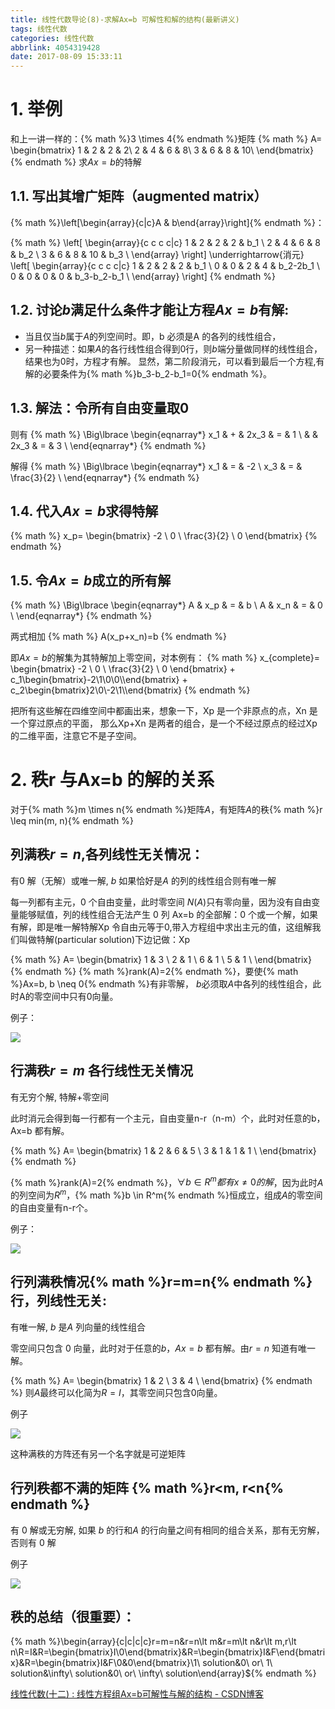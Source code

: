 ```yaml
---
title: 线性代数导论(8)-求解Ax=b 可解性和解的结构(最新讲义)
tags: 线性代数
categories: 线性代数
abbrlink: 4054319428
date: 2017-08-09 15:33:11
---
```


<!-- toc -->
<!-- more -->
# 1. 举例

和上一讲一样的：{% math %}3 \times 4{% endmath %}矩阵
{% math %}
A=
\begin{bmatrix}
1 & 2 & 2 & 2\\
2 & 4 & 6 & 8\\
3 & 6 & 8 & 10\\
\end{bmatrix}
{% endmath %}
求$Ax=b$的特解

## 1.1. 写出其增广矩阵（augmented matrix）
{% math %}\left[\begin{array}{c|c}A & b\end{array}\right]{% endmath %}：

{% math %}
\left[
\begin{array}{c c c c|c}
1 & 2 & 2 & 2 & b_1 \\
2 & 4 & 6 & 8 & b_2 \\
3 & 6 & 8 & 10 & b_3 \\
\end{array}
\right]
\underrightarrow{消元}
\left[
\begin{array}{c c c c|c}
1 & 2 & 2 & 2 & b_1 \\
0 & 0 & 2 & 4 & b_2-2b_1 \\
0 & 0 & 0 & 0 & b_3-b_2-b_1 \\
\end{array}
\right]
{% endmath %}

## 1.2. 讨论$b$满足什么条件才能让方程$Ax=b$有解:
- 当且仅当$b$属于$A$的列空间时。即，b 必须是A 的各列的线性组合，
- 另一种描述：如果$A$的各行线性组合得到$0$行，则$b$端分量做同样的线性组合，结果也为$0$时，方程才有解。
显然，第二阶段消元，可以看到最后一个方程,有解的必要条件为{% math %}b_3-b_2-b_1=0{% endmath %}。

## 1.3. 解法：令所有自由变量取$0$
则有
{% math %}
\Big\lbrace
\begin{eqnarray*}
x_1 & + & 2x_3 & = & 1 \\
    &   & 2x_3 & = & 3 \\
\end{eqnarray*}
{% endmath %}

解得
{% math %}
\Big\lbrace
\begin{eqnarray*}
x_1 & = & -2 \\
x_3 & = & \frac{3}{2} \\
\end{eqnarray*}
{% endmath %}

## 1.4. 代入$Ax=b$求得特解

{% math %}
x_p=
\begin{bmatrix}
-2 \\ 0 \\ \frac{3}{2} \\ 0
\end{bmatrix}
{% endmath %}

## 1.5. 令$Ax=b$成立的所有解

{% math %}
\Big\lbrace
\begin{eqnarray*}
A & x_p & = & b \\
A & x_n & = & 0 \\
\end{eqnarray*}
{% endmath %}

两式相加
{% math %}
A(x_p+x_n)=b
{% endmath %}

即$Ax=b$的解集为其特解加上零空间，对本例有：
{% math %}
x_{complete}=
\begin{bmatrix}
-2 \\ 0 \\ \frac{3}{2} \\ 0
\end{bmatrix}
+
c_1\begin{bmatrix}-2\\1\\0\\0\\\end{bmatrix}
+
c_2\begin{bmatrix}2\\0\\-2\\1\\\end{bmatrix}
{% endmath %}

把所有这些解在四维空间中都画出来，想象一下，Xp 是一个非原点的点，Xn 是一个穿过原点的平面，
那么Xp+Xn 是两者的组合，是一个不经过原点的经过Xp 的二维平面，注意它不是子空间。

# 2. 秩r 与Ax=b 的解的关系

对于{% math %}m \times n{% endmath %}矩阵$A$，有矩阵$A$的秩{% math %}r \leq min(m, n){% endmath %}

## 列满秩$r=n$,各列线性无关情况：

有$0$ 解（无解）或唯一解,  $b$ 如果恰好是$A$ 的列的线性组合则有唯一解

每一列都有主元，0 个自由变量，此时零空间 $N(A)$只有零向量，因为没有自由变量能够赋值，列的线性组合无法产生 $0$ 列
Ax=b 的全部解：0 个或一个解，如果有解，即是唯一解特解Xp
令自由元等于0,带入方程组中求出主元的值，这组解我们叫做特解(particular solution)下边记做：Xp

{% math %}
A=
\begin{bmatrix}
1 & 3 \\
2 & 1 \\
6 & 1 \\
5 & 1 \\
\end{bmatrix}
{% endmath %}
{% math %}rank(A)=2{% endmath %}，要使{% math %}Ax=b, b \neq 0{% endmath %}有非零解，
$b$必须取$A$中各列的线性组合，此时A的零空间中只有$0$向量。

例子：

![](4054319428_rn.png)


## 行满秩$r=m$ 各行线性无关情况
有无穷个解, 特解+零空间

此时消元会得到每一行都有一个主元，自由变量n-r（n-m）个，此时对任意的b，Ax=b 都有解。

{% math %}
A=
\begin{bmatrix}
1 & 2 & 6 & 5 \\
3 & 1 & 1 & 1 \\
\end{bmatrix}
{% endmath %}

{% math %}rank(A)=2{% endmath %}，$\forall b \in R^m都有x \neq 0的解$，因为此时$A$的列空间为$R^m$，{% math %}b \in R^m{% endmath %}恒成立，组成$A$的零空间的自由变量有n-r个。

例子：

![](4054319428_rm.png)

## 行列满秩情况{% math %}r=m=n{% endmath %} 行，列线性无关:

有唯一解, $b$ 是$A$ 列向量的线性组合

零空间只包含 $0$ 向量，此时对于任意的$b$，$Ax=b$ 都有解。由$r=n$ 知道有唯一解。

{% math %}
A=
\begin{bmatrix}
1 & 2 \\
3 & 4 \\
\end{bmatrix}
{% endmath %}
则$A$最终可以化简为$R=I$，其零空间只包含$0$向量。

例子

 ![](4054319428_rmn.png)

这种满秩的方阵还有另一个名字就是可逆矩阵

## 行列秩都不满的矩阵 {% math %}r<m, r<n{% endmath %}

 有 $0$ 解或无穷解,  如果 $b$ 的行和$A$ 的行向量之间有相同的组合关系，那有无穷解，否则有 $0$ 解

例子

![](4054319428_r0mn.png)

## 秩的总结（很重要）：

{% math %}\begin{array}{c|c|c|c}r=m=n&r=n\lt m&r=m\lt n&r\lt m,r\lt n\\R=I&R=\begin{bmatrix}I\\0\end{bmatrix}&R=\begin{bmatrix}I&F\end{bmatrix}&R=\begin{bmatrix}I&F\\0&0\end{bmatrix}\\1\ solution&0\ or\ 1\ solution&\infty\ solution&0\ or\ \infty\ solution\end{array}${% endmath %}


[线性代数(十二) : 线性方程组Ax=b可解性与解的结构 - CSDN博客](http://blog.csdn.net/mathmetics/article/details/9312639)